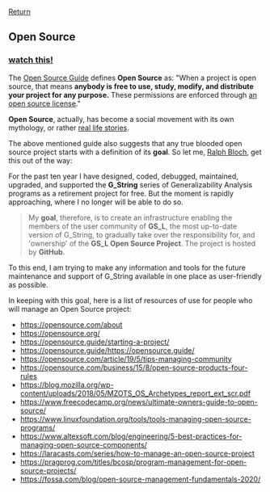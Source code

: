 [Return](../../../)
## Open Source ##
### [watch this!](https://www.youtube.com/watch?v=SpeDK1TPbew) ###

The [Open Source Guide](https://opensource.guide/starting-a-project/) defines **Open Source** as: "When a project is open source, that means **anybody is free to use, study, modify, and distribute your project for any purpose.** These permissions are enforced through [an open source license](https://opensource.org/licenses)."

**Open Source**, actually, has become a social movement with its own mythology, or rather [real life stories](https://www.opensourcestories.org/).

The above mentioned guide also suggests that any true blooded open source project starts with a definition of its **goal**. So let me, [Ralph Bloch](https://papaworx.com), get this out of the way:

For the past ten year I have designed, coded, debugged, maintained, upgraded, and supported the **G_String** series of Generalizability Analysis programs as a retirement project for free. But the moment is rapidly approaching, where I no longer will be able to do so.

> My **goal**, therefore, is to create an infrastructure enabling the members of the user community of **GS_L**, the most up-to-date version of G_String, to gradually take over the responsibility for, and 'ownership' of the **GS_L Open Source Project**. The project is hosted by **GitHub**.

To this end, I am trying to make any information and tools for the future maintenance and support of G_String available in one place as user-friendly as possible.

In keeping with this goal, here is a list of resources of use for people who will manage an Open Source project:
- https://opensource.com/about
- https://opensource.org/
- https://opensource.guide/starting-a-project/
- https://opensource.guide/https://opensource.guide/
- https://opensource.com/article/19/5/tips-managing-community
- https://opensource.com/business/15/8/open-source-products-four-rules
- https://blog.mozilla.org/wp-content/uploads/2018/05/MZOTS_OS_Archetypes_report_ext_scr.pdf
- https://www.freecodecamp.org/news/ultimate-owners-guide-to-open-source/
- https://www.linuxfoundation.org/tools/tools-managing-open-source-programs/
- https://www.altexsoft.com/blog/engineering/5-best-practices-for-managing-open-source-components/
- https://laracasts.com/series/how-to-manage-an-open-source-project
- https://pragprog.com/titles/bcosp/program-management-for-open-source-projects/
- https://fossa.com/blog/open-source-management-fundamentals-2020/



